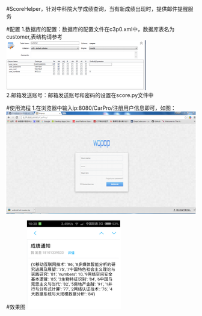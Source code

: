 #ScoreHelper，针对中科院大学成绩查询，当有新成绩出现时，提供邮件提醒服务<br />

#配置
1.数据库的配置：数据库的配置文件在c3p0.xml中，数据库表名为customer,表结构请参考<br />
![image](https://github.com/13141516/ScoreHelper/raw/master/CarPro/screenshot/three.png)<br />
2.邮箱发送账号：邮箱发送账号和密码的设置在score.py文件中<br />

#使用流程
1.在浏览器中输入ip:8080/CarPro/注册用户信息即可，如图：<br />
![image](https://github.com/13141516/ScoreHelper/raw/master/CarPro/screenshot/one.png)<br />

#效果图
![image](https://github.com/13141516/ScoreHelper/raw/master/CarPro/screenshot/four.png)<br />
